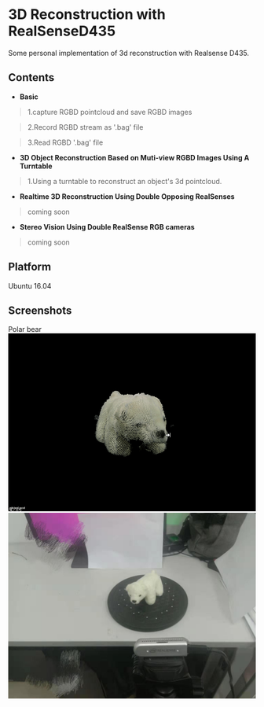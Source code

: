 # 3D Reconstruction with RealSenseD435
Some personal implementation of 3d reconstruction with Realsense D435.

## Contents
* **Basic**
> 1.capture RGBD pointcloud and save RGBD images

> 2.Record RGBD stream as '.bag' file

> 3.Read RGBD '.bag' file
* **3D Object Reconstruction Based on Muti-view RGBD Images Using A Turntable**
> 1.Using a turntable to reconstruct an object's 3d pointcloud.

* **Realtime 3D Reconstruction Using Double Opposing RealSenses**
> coming soon
* **Stereo Vision Using Double RealSense RGB cameras**
> coming soon

## Platform
Ubuntu 16.04

## Screenshots
Polar bear
![result](./Doc/bear.gif)
![result](./Doc/work_platform.jpg)
